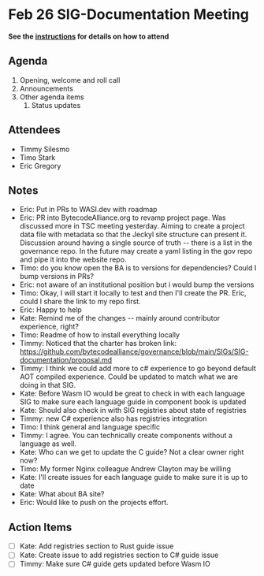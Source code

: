 # Feb 26 SIG-Documentation Meeting

**See the [instructions](../README.md) for details on how to attend**

## Agenda

1. Opening, welcome and roll call
2. Announcements
3. Other agenda items
    1. Status updates

## Attendees

* Timmy Silesmo
* Timo Stark
* Eric Gregory

## Notes

* Eric: Put in PRs to WASI.dev with roadmap
* Eric: PR into BytecodeAlliance.org to revamp project page. Was discussed more in TSC meeting yesterday. Aiming to create a project data file with metadata so that the Jeckyl site structure can present it. Discussion around having a single source of truth -- there is a list in the governance repo. In the future may create a yaml listing in the gov repo and pipe it into the website repo.
* Timo: do you know open the BA is to versions for dependencies? Could I bump versions in PRs?
* Eric: not aware of an institutional position but i would bump the versions
* Timo: Okay, I will start it locally to test and then I'll create the PR. Eric, could I share the link to my repo first.
* Eric: Happy to help
* Kate: Remind me of the changes -- mainly around contributor experience, right?
* Timo: Readme of how to install everything locally
* Timmy: Noticed that the charter has broken link: https://github.com/bytecodealliance/governance/blob/main/SIGs/SIG-documentation/proposal.md
* Timmy: I think we could add more to c# experience to go beyond default AOT compiled experience. Could be updated to match what we are doing in that SIG. 
* Kate: Before Wasm IO would be great to check in with each language SIG to make sure each language guide in component book is updated
* Kate: Should also check in with SIG registries about state of registries
* Timmy: new C# experience also has registries integration
* Timo: I think general and language specific
* Timmy: I agree. You can technically create components without a language as well.
* Kate: Who can we get to update the C guide? Not a clear owner right now?
* Timo: My former Nginx colleague Andrew Clayton may be willing
* Kate: I'll create issues for each language guide to make sure it is up to date
* Kate: What about BA site?
* Eric: Would like to push on the projects effort.

## Action Items

* [ ] Kate: Add registries section to Rust guide issue
* [ ] Kate: Create issue to add registries section to C# guide issue
* [ ] Timmy: Make sure C# guide gets updated before Wasm IO
